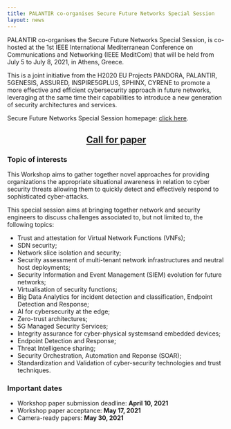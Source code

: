 ```yaml
---
title: PALANTIR co-organises Secure Future Networks Special Session
layout: news
---
```


PALANTIR co-organises the Secure Future Networks Special Session, is co-hosted at the 1st IEEE International Mediterranean Conference on Communications and Networking (IEEE MeditCom) that will be held from July 5 to July 8, 2021, in Athens, Greece.

This is a joint initiative from the H2020 EU Projects PANDORA, PALANTIR, 5GENESIS, ASSURED, INSPIRE5GPLUS, SPHINX, CYRENE to promote a more effective and efficient cybersecurity approach in future networks, leveraging at the same time their capabilities to introduce a new generation of security architectures and services.

Secure Future Networks Special Session homepage: <a href="https://meditcom2021.ieee-meditcom.org/authors/call-for-special-sessions/" title="link">click here</a>.

<h2 style="text-align: center;"><a href="https://meditcom2021.ieee-meditcom.org/wp-content/uploads/sites/159/2021/03/SS4_Securing-Future-Networks_2021_Special_Session_Meditcom.pdf">Call for paper</a></h2>

<h3>Topic of interests</h3>

This Workshop aims to gather together novel approaches for providing organizations the appropriate situational awareness in relation to cyber security threats allowing them to quickly detect and effectively respond to sophisticated cyber-attacks.

This special session aims at bringing together network and security engineers to discuss challenges associated to, but not limited to, the following topics:

<ul>
<li>Trust and attestation for Virtual Network Functions (VNFs); </li>
<li>SDN security;</li>
<li>Network slice isolation and security;</li>
<li>Security assessment of multi-tenant network infrastructures and neutral host deployments;</li>
<li>Security Information and Event Management (SIEM) evolution for future networks;</li>
<li>Virtualisation of security functions;</li>
<li>Big Data Analytics for incident detection and classification, Endpoint Detection and Response;</li>
<li>AI for cybersecurity at the edge;</li>
<li>Zero-trust architectures;</li>
<li>5G Managed Security Services;</li>
<li>Integrity assurance for cyber-physical systemsand embedded devices;</li>
<li>Endpoint Detection and Response;</li>
<li>Threat Intelligence sharing;</li>
<li>Security Orchestration, Automation and Reponse (SOAR);</li>
<li>Standardization and Validation of cyber-security technologies and trust techniques.</li>
</ul>

<h3>Important dates</h3>

<ul>
<li> Workshop paper submission deadline: <strong>April 10, 2021</strong></li>
<li> Workshop paper acceptance: <strong>May 17, 2021</strong></li>
<li> Camera-ready papers: <strong>May 30, 2021</strong></li>
<!-- <li> Conference date: <strong>July 2, 2021</strong></li> -->
</ul>
